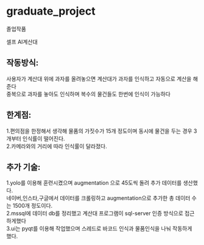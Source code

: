 # graduate_project
졸업작품

셀프 AI계산대 

## 작동방식: 
  
  사용자가 계산대 위에 과자를 올려놓으면 계산대가 과자를 인식하고 자동으로 계산을 해준다  
  중복으로 과자를 놓아도 인식하며 복수의 물건들도 한번에 인식이 가능하다  
       

## 한계점: 
  
  1.편의점을 한정해서 생각해 물품의 가짓수가 15개 정도이며 동시에 물건을 두는 경우 3개부터 인식률이 떨어진다.  
  2.카메라와의 거리에 따라 인식률이 달라졌다.      
        

## 추가 기술: 
  
  1.yolo를 이용해 훈련시켰으며 augmentation 으로 45도씩 돌려 추가 데이터를 생산했다.  
    네이버,인스타,구글에서 데이터를 크롤링하고 augmentation으로 추가한 총 데이터 수는 1500개 정도이다.  
  2.mssql에 데이터 db를 정리했고 계산대 프로그램이 sql-server 인증 방식으로 접근하게했다  
  3.ui는 pyqt를 이용해 작업했으며 스레드로 바코드 인식과 물품인식을 나눠 작동하게 했다.  
          
        
